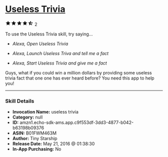 # [Useless Trivia](http://alexa.amazon.com/#skills/amzn1.echo-sdk-ams.app.c9f553df-3dd3-4877-b042-b63198b09376)
![4.5 stars](../../images/ic_star_black_18dp_1x.png)![4.5 stars](../../images/ic_star_black_18dp_1x.png)![4.5 stars](../../images/ic_star_black_18dp_1x.png)![4.5 stars](../../images/ic_star_black_18dp_1x.png)![4.5 stars](../../images/ic_star_half_black_18dp_1x.png) 2

To use the Useless Trivia skill, try saying...

* *Alexa, Open Useless Trivia*

* *Alexa, Launch Useless Triva and tell me a fact*

* *Alexa, Start Useless Trivia  and give me a fact*

Guys, what if you could win a million dollars by providing some useless trivia fact that one one has ever heard before? You need this app to help you!

***

### Skill Details

* **Invocation Name:** useless trivia
* **Category:** null
* **ID:** amzn1.echo-sdk-ams.app.c9f553df-3dd3-4877-b042-b63198b09376
* **ASIN:** B01FWM463M
* **Author:** Tiny Starship
* **Release Date:** May 21, 2016 @ 01:38:30
* **In-App Purchasing:** No
